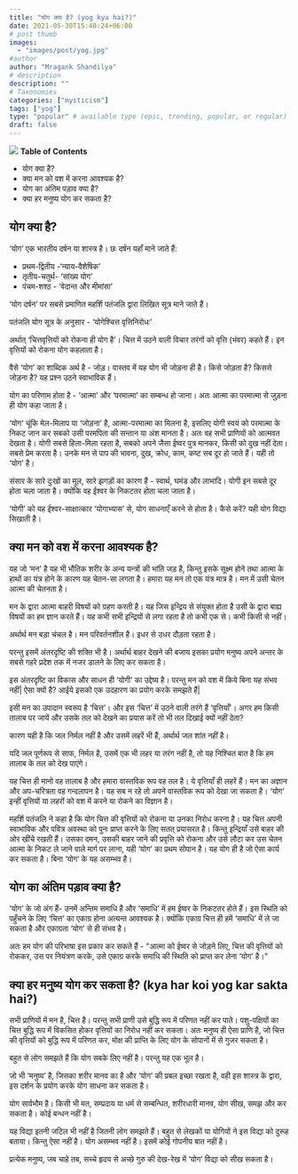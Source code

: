 ```yaml
---
title: "योग क्या है? (yog kya hai?)"
date: 2021-05-30T15:40:24+06:00
# post thumb
images:
  - "images/post/yog.jpg"
#author
author: "Mragank Shandilya"
# description
description: ""
# Taxonomies
categories: ["mysticism"]
tags: ["yog"]
type: "popular" # available type (epic, trending, popular, or regular)
draft: false
---
```


<div class="toc-mak">
  <img src="../../../images/pencil.png">
  <b>Table of Contents</b>
  <ul>
  <li>योग क्या है?</li>
  <li>क्या मन को वश में करना आवश्यक है?</li>
  <li>योग का अंतिम पड़ाव क्या है?</li>
  <li>क्या हर मनुष्य योग कर सकता है?</li>
  </ul>
</div>

## योग क्या है?

‘योग’ एक भारतीय दर्षन या शास्त्र है। छः दर्षन यहाँ माने जाते हैं:
* प्रथम-द्वितीय -‘न्याय-वैशेषिक’ 
* तृतीय-चतुर्थ- ‘सांख्य योग’ 
* पंचम-शश्ठ - ‘वेदान्त और मीमांसा’

‘योग दर्षन’ पर सबसे प्रमाणित महर्शि पतंजलि द्वारा लिखित सूत्र माने जाते हैं। 

पतंजलि योग सूत्र के अनुसार - ‘योगेश्चित्त वृत्तिनिरोधः’

अर्थात् ‘चित्तवृत्तियों को रोकना ही योग है’। चित्त में उठने वाली विचार तरंगों को वृत्ति (भंवर) कहते हैं। इन वृत्तियों को रोकना योग कहलाता है।

वैसे ‘योग’ का शाब्दिक अर्थ है - जोड़। वास्तव में यह योग भी जोड़ना ही है। किसे जोड़ता है? किससे जोड़ना है? यह प्रश्न उठने स्वाभाविक हैं।

योग का परिणाम होता है - ‘आत्मा’ और ‘परमात्मा’ का सम्बन्ध हो जाना। अतः आत्मा का परमात्मा से जुड़ना ही योग कहा जाता है।

‘योग’ चूंकि मेल-मिलाप या ‘जोड़ना’ है, आत्मा-परमात्मा का मिलना है, इसलिए योगी स्वयं को परमात्मा के निकट जान कर सबको उसी परमपिता की सन्तान या अंश मानता है। अतः वह सभी प्राणियों को आत्मवत देखता है। योगी सबसे हिला-मिला रहता है, सबको अपने जैसा ईष्वर पुत्र मानकर, किसी को दुख नहीं देता। सबसे प्रेम करता है। उनके मन से पाप की भावना, दुख, क्रोध, काम, कष्ट सब दूर हो जाते हैं। यही तो ‘योग’ है।

संसार के सारे दुःखों का मूल, सारे झगड़ों का कारण हैं - स्वार्थ, घमंड और लाभादि। योगी इन सबसे दूर होता चला जाता है। क्योंकि वह ईश्वर के निकटतर होता चला जाता है।

‘योगी’ को यह ईश्वर-साक्षात्कार ‘योगाभ्यास’ से, योग साधनाएँ करने से होता है। कैसे करें? यही योग विद्या सिखाती है।


## क्या मन को वश में करना आवश्यक है?

यह जो ‘मन’ है यह भी भौतिक शरीर के अन्य यन्त्रों की भांति जड़ है, किन्तु इसके सूक्ष्म होने तथा आत्मा के हाथों का यंत्र होने के कारण यह चेतन-सा लगता है। हमारा यह मन तो एक यंत्र मात्र है। मन में उसी चेतन आत्मा की चेतनता है। 

मन के द्वारा आत्मा बाहरी विषयों को ग्रहण करती है। यह जिस इन्द्रिय से संयुक्त होता है उसी के द्वारा बाह्य विषयों का हम ज्ञान करते हैं। यह कभी सभी इन्द्रियों से लगा रहता है तो कभी एक से। कभी किसी से नहीं।

अर्थार्थ मन बड़ा चंचल है। मन परिवर्तनशील है। इधर से उधर दौड़ता रहता है। 

परन्तु इसमें अंतरदृष्टि की शक्ति भी है। अर्थार्थ बाहर देखने की बजाय इसका प्रयोग मनुष्य अपने अन्तर के सबसे गहरे प्रदेश तक में नजर डालने के लिए कर सकता है।

इस अंतरदृष्टि का विकास और साधन ही ‘योगी’ का उद्देष्य है। परन्तु मन को वश में किये बिना यह संभव नहीं| ऐसा क्यों है? आईये इसको एक उदहारण का प्रयोग करके समझते हैं| 

इसी मन का उपादान स्वरूप है ‘चित्त’। और इस ‘चित्त’ में उठने वाली तरंगे हैं ‘वृत्तियाँ’। अगर हम किसी तालाब पर जायें और उसके तल को देखने का प्रयास करें तो भी तल दिखाई क्यों नहीं देता?

कारण यही है कि जल निर्मल नहीं है और उसमें लहरें भी हैं, अर्थार्थ जल शांत नहीं है।

यदि जल पूर्णरूप से साफ, निर्मल है, उसमें एक भी लहर या तरंग नहीं है, तो यह निश्चित बात है कि हम तालाब के तल को देख पाएंगे।

यह चित्त ही मानो वह तालाब है और हमारा वास्तविक रूप वह तल है। ये वृत्तियाँ ही लहरें हैं। मन का अज्ञान और अप-चरित्रता वह गन्दलापन है। यह सब न रहे तो अपने वास्तविक रूप को देखा जा सकता है। ‘योग’ इन्हीं वृत्तियों या लहरों को वश में करने या रोकने का विज्ञान है।

महर्शि पतंजलि ने कहा है कि योग चित्त की वृत्तियों को रोकना या उनका निरोध करना है। यह चित्त अपनी स्वाभाविक और पवित्र अवस्था को पुनः प्राप्त करने के लिए सतत् प्रयासरत है। किन्तु इन्द्रियाँ उसे बाहर की ओर खींचे रखती हैं। उसका दमन, उसकी बाहर जाने की प्रवृत्ति को रोकना और उसे लौटा कर उस चेतन आत्मा के निकट ले जाने वाले मार्ग पर लाना, यही ‘योग’ का प्रथम सोपान है। यह योग ही है जो ऐसा कार्य कर सकता है। बिना ‘योग’ के यह असम्भव है।


## योग का अंतिम पड़ाव क्या है?

‘योग’ के जो अंग हैं- उनमें अन्तिम समाधि है और ‘समाधि’ में हम ईष्वर के निकटतर होते हैं। इस स्थिति को पहुँचने के लिए ‘चित्त’ का एकाग्र होना अत्यन्त आवश्यक है। क्योंकि एकाग्र चित्त ही हमें ‘समाधि’ में ले जा सकता है और एकाग्रता ‘योग’ से ही संभव है।

अतः हम योग की परिभाषा इस प्रकार कर सकते हैं - "आत्मा को ईष्वर से जोड़ने लिए, चित्त की वृत्तियों को रोककर, उस पर नियंत्रण करके, उसे एकाग्र करके समाधि की स्थिति को प्राप्त कर लेना ‘योग’ है।"


## क्या हर मनुष्य योग कर सकता है? (kya har koi yog kar sakta hai?)

सभी प्राणियों में मन है, चित्त है। परन्तु सभी प्राणी उसे बुद्धि रूप में परिणत नहीं कर पाते। पशु-पक्षियों का चित्त बुद्धि रूप में विकसित होकर वृत्तियों का निरोध नहीं कर सकता। अतः मनुष्य ही ऐसा प्राणि है, जो चित्त की वृत्तियों को बुद्धि रूप में परिणत कर, मोक्ष की प्राप्ति के लिए योग के सोपानों में से गुजर सकता है।

बहुत से लोग समझते हैं कि योग सबके लिए नहीं है। परन्तु यह एक भूल है।

जो भी ‘मनुष्य’ है, जिसका शरीर मानव का है और ‘योग’ की प्रबल इच्छा रखता है, वही इस शास्त्र के द्वारा, इस दर्शन के प्रयोग करके योग साधना कर सकता है। 

योग सार्वभौम है। किसी भी मत, सम्प्रदाय या धर्म से सम्बन्धित, शरीरधारी मानव, योग सीख, समझ और कर सकता है। कोई बन्धन नहीं है। 

यह विद्या इतनी जटिल भी नहीं है जितनी लोग समझते हैं। बहुत से लेखकों या योगियों ने इस विद्या को दुरूह बताया। किन्तु ऐसा नहीं है। योग असम्भव नहीं है। इसमें कोई गोपनीय बात नहीं है।

प्रत्येक मनुष्य, जब चाहे तब, सच्चे हृदय से अच्छे गुरु की देख-रेख में ‘योग’ विद्या को सीख सकता है। 

